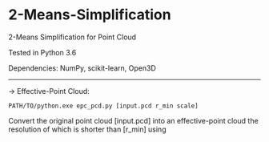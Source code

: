 # 2-Means-Simplification
2-Means Simplification for Point Cloud

Tested in Python 3.6

Dependencies: NumPy, scikit-learn, Open3D

---
→ Effective-Point Cloud:

```
PATH/TO/python.exe epc_pcd.py [input.pcd r_min scale]
```

Convert the original point cloud [input.pcd] into an effective-point cloud the resolution of which is shorter than [r_min] using 
